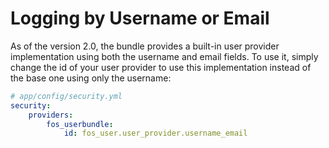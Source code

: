 Logging by Username or Email
============================

As of the version 2.0, the bundle provides a built-in user provider implementation
using both the username and email fields. To use it, simply change the id
of your user provider to use this implementation instead of the base one
using only the username:

```yaml
# app/config/security.yml
security:
    providers:
        fos_userbundle:
            id: fos_user.user_provider.username_email
```
